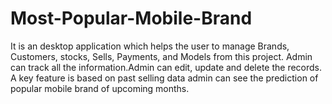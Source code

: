 # Most-Popular-Mobile-Brand
 It is an desktop application which helps the user to manage Brands, Customers, stocks, Sells, Payments, and Models from this project. Admin can track all the information.Admin can edit, update and delete the records. A key feature is based on past selling data admin can see the prediction of popular mobile brand of upcoming months.
